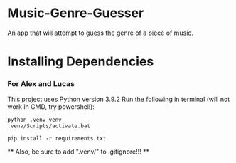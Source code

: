 # Music-Genre-Guesser
An app that will attempt to guess the genre of a piece of music.

# Installing Dependencies
### For Alex and Lucas
This project uses Python version 3.9.2
Run the following in terminal (will not work in CMD, try powershell):

    python .venv venv
    .venv/Scripts/activate.bat
    
    pip install -r requirements.txt
    

** Also, be sure to add ".venv/" to .gitignore!!! **
